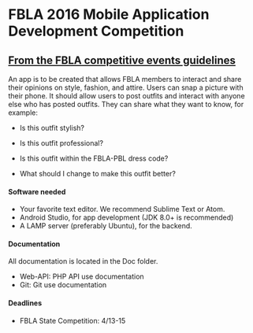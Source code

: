 # FBLA 2016 Mobile Application Development Competition

## [From the FBLA competitive events guidelines](https://www.dropbox.com/s/s8vhg07vr8epbi9/FBLA%202016%20NLC%20Topics.docx?dl=0#)
An app is to be created that allows FBLA members to interact and share their opinions on style, fashion, and attire. Users can snap a picture with their phone. It should allow users to post outfits and interact with anyone else who has posted outfits. They can share what they want to know, for example:

+ Is this outfit stylish?

+ Is this outfit professional?

+ Is this outfit within the FBLA-PBL dress code?

+ What should I change to make this outfit better?

#### Software needed
* Your favorite text editor. We recommend Sublime Text or Atom.
* Android Studio, for app development (JDK 8.0+ is recommended)
* A LAMP server (preferably Ubuntu), for the backend.

#### Documentation
All documentation is located in the Doc folder.
+ Web-API: PHP API use documentation
+ Git: Git use documentation

#### Deadlines
* FBLA State Competition: 4/13-15
